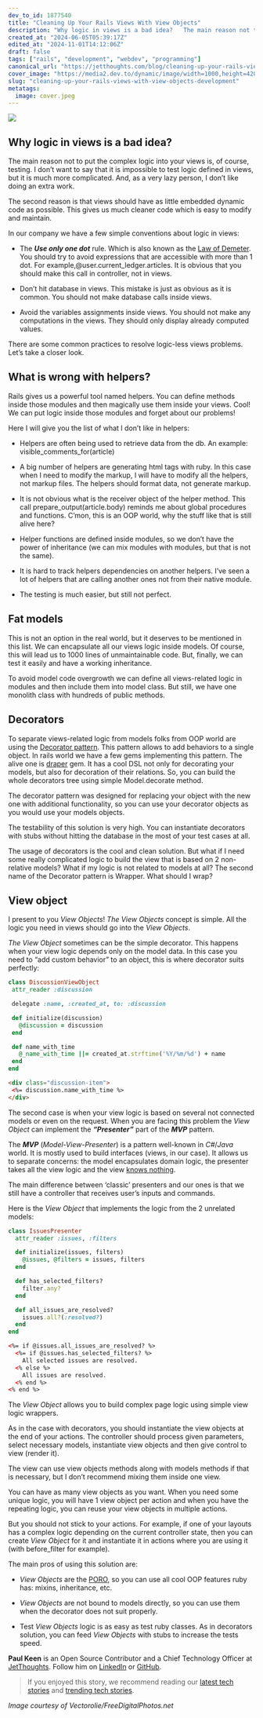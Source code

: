```yaml
---
dev_to_id: 1877540
title: "Cleaning Up Your Rails Views With View Objects"
description: "Why logic in views is a bad idea?   The main reason not to put the complex logic into your..."
created_at: "2024-06-05T05:39:17Z"
edited_at: "2024-11-01T14:12:06Z"
draft: false
tags: ["rails", "development", "webdev", "programming"]
canonical_url: "https://jetthoughts.com/blog/cleaning-up-your-rails-views-with-view-objects-development/"
cover_image: "https://media2.dev.to/dynamic/image/width=1000,height=420,fit=cover,gravity=auto,format=auto/https%3A%2F%2Fraw.githubusercontent.com%2Fjetthoughts%2Fjetthoughts.github.io%2Fmaster%2Fstatic%2Fassets%2Fimg%2Fblog%2Fcleaning-up-your-rails-views-with-view-objects-development%2Ffile_0.jpeg"
slug: "cleaning-up-your-rails-views-with-view-objects-development"
metatags:
  image: cover.jpeg
---
```

![](file_0.jpeg)

## Why logic in views is a bad idea?

The main reason not to put the complex logic into your views is, of course, testing. I don’t want to say that it is impossible to test logic defined in views, but it is much more complicated. And, as a very lazy person, I don’t like doing an extra work.

The second reason is that views should have as little embedded dynamic code as possible. This gives us much cleaner code which is easy to modify and maintain.

In our company we have a few simple conventions about logic in views:

* The ***Use only one dot*** rule. Which is also known as the [Law of Demeter](http://en.wikipedia.org/wiki/Law_of_Demeter#In_object-oriented_programming). You should try to avoid expressions that are accessible with more than 1 dot. For example,@user.current_ledger.articles. It is obvious that you should make this call in controller, not in views.

* Don’t hit database in views. This mistake is just as obvious as it is common. You should not make database calls inside views.

* Avoid the variables assignments inside views. You should not make any computations in the views. They should only display already computed values.

There are some common practices to resolve logic-less views problems. Let’s take a closer look.

## What is wrong with helpers?

Rails gives us a powerful tool named helpers. You can define methods inside those modules and then magically use them inside your views. Cool! We can put logic inside those modules and forget about our problems!

Here I will give you the list of what I don’t like in helpers:

* Helpers are often being used to retrieve data from the db. An example: visible_comments_for(article)

* A big number of helpers are generating html tags with ruby. In this case when I need to modify the markup, I will have to modify all the helpers, not markup files. The helpers should format data, not generate markup.

* It is not obvious what is the receiver object of the helper method. This call prepare_output(article.body) reminds me about global procedures and functions. C’mon, this is an OOP world, why the stuff like that is still alive here?

* Helper functions are defined inside modules, so we don’t have the power of inheritance (we can mix modules with modules, but that is not the same).

* It is hard to track helpers dependencies on another helpers. I’ve seen a lot of helpers that are calling another ones not from their native module.

* The testing is much easier, but still not perfect.

## Fat models

This is not an option in the real world, but it deserves to be mentioned in this list. We can encapsulate all our views logic inside models. Of course, this will lead us to 1000 lines of unmaintainable code. But, finally, we can test it easily and have a working inheritance.

To avoid model code overgrowth we can define all views-related logic in modules and then include them into model class. But still, we have one monolith class with hundreds of public methods.

## Decorators

To separate views-related logic from models folks from OOP world are using the [Decorator pattern](http://en.wikipedia.org/wiki/Decorator_pattern). This pattern allows to add behaviors to a single object. In rails world we have a few gems implementing this pattern. The alive one is [draper](https://github.com/drapergem/draper) gem. It has a cool DSL not only for decorating your models, but also for decoration of their relations. So, you can build the whole decorators tree using simple Model.decorate method.

The decorator pattern was designed for replacing your object with the new one with additional functionality, so you can use your decorator objects as you would use your models objects.

The testability of this solution is very high. You can instantiate decorators with stubs without hitting the database in the most of your test cases at all.

The usage of decorators is the cool and clean solution. But what if I need some really complicated logic to build the view that is based on 2 non-relative models? What if my logic is not related to models at all? The second name of the Decorator pattern is Wrapper. What should I wrap?

## View object

I present to you *View Objects*! *The View Objects* concept is simple. All the logic you need in views should go into the *View Objects*.

*The View Object* sometimes can be the simple decorator. This happens when your view logic depends only on the model data. In this case you need to “add custom behavior” to an object, this is where decorator suits perfectly:

 ```ruby
class DiscussionViewObject
  attr_reader :discussion

  delegate :name, :created_at, to: :discussion

  def initialize(discussion)
    @discussion = discussion
  end

  def name_with_time
    @_name_with_time ||= created_at.strftime('%Y/%m/%d') + name
  end
end
```

 ```html
<div class="discussion-item">
  <%= discussion.name_with_time %>
</div>
```
The second case is when your view logic is based on several not connected models or even on the request. When you are facing this problem the *View Object* can implement the ***“Presenter”*** part of the ***MVP*** pattern.

The ***MVP*** (*Model-View-Presenter*) is a pattern well-known in *C#*/*Java* world. It is mostly used to build interfaces (views, in our case). It allows us to separate concerns: the model encapsulates domain logic, the presenter takes all the view logic and the view [knows nothing](http://youtu.be/Pkyy57iMaB0).

The main difference between ‘classic’ presenters and our ones is that we still have a controller that receives user’s inputs and commands.

Here is the *View Object* that implements the logic from the 2 unrelated models:

```ruby
class IssuesPresenter
  attr_reader :issues, :filters

  def initialize(issues, filters)
    @issues, @filters = issues, filters
  end

  def has_selected_filters?
    filter.any?
  end

  def all_issues_are_resolved?
    issues.all?(:resolved?)
  end
end
```

```html
<%= if @issues.all_issues_are_resolved? %>
  <%= if @issues.has_selected_filters? %>
    All selected issues are resolved.
  <% else %>
    All issues are resolved.
  <% end %>
<% end %>
```

The *View Object* allows you to build complex page logic using simple view logic wrappers.

As in the case with decorators, you should instantiate the view objects at the end of your actions. The controller should process given parameters, select necessary models, instantiate view objects and then give control to view (render it).

The view can use view objects methods along with models methods if that is necessary, but I don’t recommend mixing them inside one view.

You can have as many view objects as you want. When you need some unique logic, you will have 1 view object per action and when you have the repeating logic, you can reuse your view objects in multiple actions.

But you should not stick to your actions. For example, if one of your layouts has a complex logic depending on the current controller state, then you can create *View Object* for it and instantiate it in actions where you are using it (with before_filter for example).

The main pros of using this solution are:

* *View Objects* are the [PORO](http://blog.jayfields.com/2007/10/ruby-poro.html), so you can use all cool OOP features ruby has: mixins, inheritance, etc.

* *View Objects* are not bound to models directly, so you can use them when the decorator does not suit properly.

* Test *View Objects* logic is as easy as test ruby classes. As in decorators solution, you can feed *View Objects* with stubs to increase the tests speed.

**Paul Keen** is an Open Source Contributor and a Chief Technology Officer at [JetThoughts](https://www.jetthoughts.com). Follow him on [LinkedIn](https://www.linkedin.com/in/paul-keen/) or [GitHub](https://github.com/pftg).
>  If you enjoyed this story, we recommend reading our [latest tech stories](https://jtway.co/latest) and [trending tech stories](https://jtway.co/trending).

*Image courtesy of Vectorolie/FreeDigitalPhotos.net*

